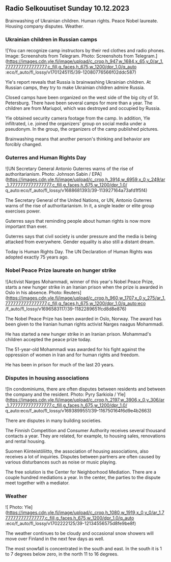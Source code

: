 ## Radio Selkouutiset Sunday 10.12.2023

Brainwashing of Ukrainian children. Human rights. Peace Nobel laureate. Housing company disputes. Weather.

### Ukrainian children in Russian camps

![You can recognize camp instructors by their red clothes and radio phones. Image: Screenshots from Telegram. Photo: Screenshots from Telegram.](https://images.cdn.yle.fi/image/upload/c_crop,h_947,w_1684,x_65,y_0/ar_1.7777777777777777,c_fill,g_faces,h_675,w_1200/dpr_1.0/q_auto :eco/f_auto/fl_lossy/v1701245115/39-12080776566f02ddc587)

Yle's report reveals that Russia is brainwashing Ukrainian children. At Russian camps, they try to make Ukrainian children admire Russia.

Closed camps have been organized on the west side of the big city of St. Petersburg. There have been several camps for more than a year. The children are from Mariupol, which was destroyed and occupied by Russia.

Yle obtained security camera footage from the camp. In addition, Yle infiltrated, i.e. joined the organizers' group on social media under a pseudonym. In the group, the organizers of the camp published pictures.

Brainwashing means that another person's thinking and behavior are forcibly changed.

### Guterres and Human Rights Day

![UN Secretary General Antonio Guterres warns of the rise of authoritarianism. Photo: Johnson Sabin / EPA](https://images.cdn.yle.fi/image/upload/c_crop,h_3914,w_6959,x_0,y_249/ar_1.7777777777777777,c_fill,g_faces,h_675,w_1200/dpr_1.0/ q_auto:eco/f_auto/fl_lossy/v1688681393/39-113927164a73afd1f5f4)

The Secretary General of the United Nations, or UN, Antonio Guterres warns of the rise of authoritarianism. In it, a single leader or elite group exercises power.

Guterres says that reminding people about human rights is now more important than ever.

Guterres says that civil society is under pressure and the media is being attacked from everywhere. Gender equality is also still a distant dream.

Today is Human Rights Day. The UN Declaration of Human Rights was adopted exactly 75 years ago.

### Nobel Peace Prize laureate on hunger strike

![Activist Narges Mohammadi, winner of this year's Nobel Peace Prize, starts a new hunger strike in an Iranian prison when the prize is awarded in Oslo in his absence. Photo: Reuters](https://images.cdn.yle.fi/image/upload/c_crop,h_960,w_1707,x_0,y_275/ar_1.7777777777777777,c_fill,g_faces,h_675,w_1200/dpr_1.0/q_auto:eco /f_auto/fl_lossy/v1696583117/39-1182289651fcd8d8e876)

The Nobel Peace Prize has been awarded in Oslo, Norway. The award has been given to the Iranian human rights activist Narges naagus Mohammadi.

He has started a new hunger strike in an Iranian prison. Mohammad's children accepted the peace prize today.

The 51-year-old Mohammadi was awarded for his fight against the oppression of women in Iran and for human rights and freedom.

He has been in prison for much of the last 20 years.

### Disputes in housing associations

![In condominiums, there are often disputes between residents and between the company and the resident. Photo: Pyry Sarkiola / Yle](https://images.cdn.yle.fi/image/upload/c_crop,h_2197,w_3906,x_0,y_306/ar_1.7777777777777777,c_fill,g_faces,h_675,w_1200/dpr_1.0/ q_auto:eco/f_auto/fl_lossy/v1693899551/39-116750164f6d9e4b2663)

There are disputes in many building societies.

The Finnish Competition and Consumer Authority receives several thousand contacts a year. They are related, for example, to housing sales, renovations and rental housing.

Suomen Kiinteistöliitto, the association of housing associations, also receives a lot of inquiries. Disputes between partners are often caused by various disturbances such as noise or music playing.

The free solution is the Center for Neighborhood Mediation. There are a couple hundred mediations a year. In the center, the parties to the dispute meet together with a mediator.

### Weather

![ Photo: Yle](https://images.cdn.yle.fi/image/upload/c_crop,h_1080,w_1919,x_0,y_0/ar_1.7777777777777777,c_fill,g_faces,h_675,w_1200/dpr_1.0/q_auto :eco/f_auto/fl_lossy/v1702222125/39-12134556575d8fe9be8f)

The weather continues to be cloudy and occasional snow showers will move over Finland in the next few days as well.

The most snowfall is concentrated in the south and east. In the south it is 1 to 7 degrees below zero, in the north 11 to 16 degrees.

